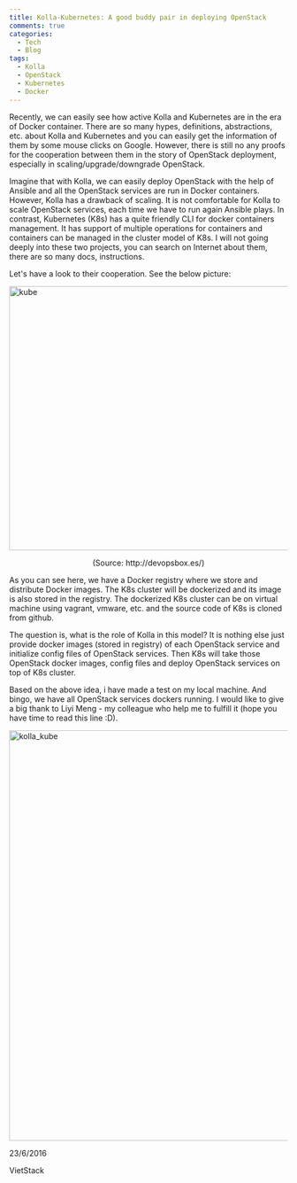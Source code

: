 ```yaml
---
title: Kolla-Kubernetes: A good buddy pair in deploying OpenStack
comments: true
categories:
  - Tech
  - Blog
tags:
  - Kolla
  - OpenStack
  - Kubernetes
  - Docker
---
```

Recently, we can easily see how active Kolla and Kubernetes are in the era of Docker container. There are so many hypes, definitions, abstractions, etc. about Kolla and Kubernetes and you can easily get the information of them by some mouse clicks on Google. However, there is still no any proofs for the cooperation between them in the story of OpenStack deployment, especially in scaling/upgrade/downgrade OpenStack.

Imagine that with Kolla, we can easily deploy OpenStack with the help of Ansible and all the OpenStack services are run in Docker containers. However, Kolla has a drawback of scaling. It is not comfortable for Kolla to scale OpenStack services, each time we have to run again Ansible plays. In contrast, Kubernetes (K8s) has a quite friendly CLI for docker containers management. It has support of multiple operations for containers and containers can be managed in the cluster model of K8s. I will not going deeply into these two projects, you can search on Internet about them, there are so many docs, instructions.

Let's have a look to their cooperation. See the below picture:

<img class="alignnone size-full wp-image-787" src="https://vietstack.files.wordpress.com/2016/06/kube.png" alt="kube" width="916" height="477" />

<p style="text-align:center;">(Source: http://devopsbox.es/)</p>

<p style="text-align:left;">As you can see here, we have a Docker registry where we store and distribute Docker images. The K8s cluster will be dockerized and its image is also stored in the registry. The dockerized K8s cluster can be on virtual machine using vagrant, vmware, etc. and the source code of K8s is cloned from github.</p>

<p style="text-align:left;">The question is, what is the role of Kolla in this model? It is nothing else just provide docker images (stored in registry) of each OpenStack service and initialize config files of OpenStack services. Then K8s will take those OpenStack docker images, config files and deploy OpenStack services on top of K8s cluster.</p>

<p style="text-align:left;">Based on the above idea, i have made a test on my local machine. And bingo, we have all OpenStack services dockers running. I would like to give a big thank to Liyi Meng - my colleague who help me to fulfill it (hope you have time to read this line :D).</p>

<p style="text-align:left;"><img class="alignnone size-full wp-image-805" src="https://vietstack.files.wordpress.com/2016/06/kolla_kube.png" alt="kolla_kube" width="1300" height="741" /></p>

<p style="text-align:left;">23/6/2016</p>

<p style="text-align:left;">VietStack</p>

&nbsp;
